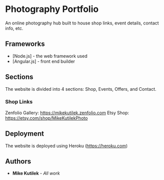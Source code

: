 # Photography Portfolio
An online photography hub built to house shop links, event details, contact info, etc. 

## Frameworks
* [Node.js] - the web framework used
* [Angular.js] - front end builder

## Sections
The website is divided into 4 sections: Shop, Events, Offers, and Contact.

### Shop Links
Zenfolio Gallery: https://mikekutilek.zenfolio.com
Etsy Shop: https://etsy.com/shop/MikeKutilekPhoto

## Deployment
The website is deployed using Heroku (https://heroku.com)

## Authors
* **Mike Kutilek** - *All work*